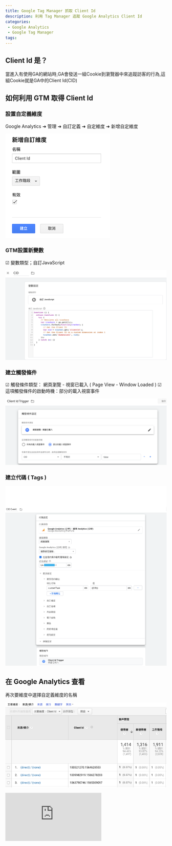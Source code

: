 ```yaml
---
title: Google Tag Manager 抓取 Client Id
description: 利用 Tag Manager 追蹤 Google Analytics Client Id
categories:
 - Google Analytics
 - Google Tag Manager
tags:
---
```

## Client Id 是？

當進入有使用GA的網站時,GA會發送一組Cookie到瀏覽器中來追蹤訪客的行為,這組Cookie就是GA中的Client Id(CID)

## 如何利用 GTM 取得 Client Id

### 設置自定義維度

Google Analytics &#10140; 管理 &#10140; 自訂定義 &#10140; 自定維度 &#10140; 新增自定維度

![cid-1](/assets/images/post/cid-1.png)

### GTM設置新變數

&#9745; 變數類型；自訂JavaScript

<script src="https://gist.github.com/chuan520/ed0a4b7784969ec26626d6d0c632f62f.js"></script>

![cid-2](/assets/images/post/cid-2.png)

### 建立觸發條件

&#9745; 觸發條件類型： 網頁瀏覽 - 視窗已載入 ( Page View - Window Loaded )
&#9745; 這項觸發條件的啟動時機：部分的載入視窗事件

![cid-3](/assets/images/post/cid-3.png)

### 建立代碼 ( Tags )

![cid-4](/assets/images/post/cid-4.png)

## 在 Google Analytics 查看

再次要維度中選擇自定義維度的名稱

![cid-5](/assets/images/post/cid-5.png)

<iframe data-v-b66e9a5a="" src="https://button.like.co/in/embed/a0976663511/button?referrer=https://chuancode.github.io/google%20analytics/google%20tag%20manager/2019/10/08/gtm-track-clientId/" frameborder="0" scrolling = "no" class="lc-margin-top-64 lc-margin-bottom-32 lc-mobile"></iframe>

